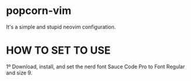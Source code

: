 # popcorn-vim
It's a simple and stupid neovim configuration.


# HOW TO SET TO USE
1º Download, install, and set the nerd font Sauce Code Pro to Font Regular and size 9.
